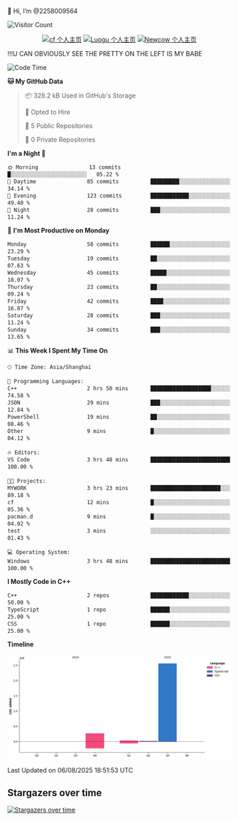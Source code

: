  👋 Hi, I’m @2258009564

![Visitor Count](https://profile-counter.glitch.me/{2258009564}/count.svg)

<!---
2258009564/2258009564 is a ✨ special ✨ repository because its `README.md` (this file) appears on your GitHub profile.
You can click the Preview link to take a look at your changes.
--->

<div align="center">

[![cf 个人主页](https://img.shields.io/badge/codeforces-alisa22580-yellow)](https://codeforces.com/profile/alisa22580)
[![Luogu 个人主页](https://img.shields.io/badge/Luogu-alisa_kujou-blue)](https://www.luogu.com.cn/user/1440708)
[![Newcow 个人主页](https://img.shields.io/badge/nowcoder-lzy-blue)](https://ac.nowcoder.com/acm/contest/profile/51334038)

</div>

!!!U CAN OBVIOUSLY SEE THE PRETTY ON THE LEFT IS MY BABE



<!--START_SECTION:waka-->
![Code Time](http://img.shields.io/badge/Code%20Time-388%20hrs%206%20mins-blue)

**🐱 My GitHub Data** 

> 📦 328.2 kB Used in GitHub's Storage 
 > 
> 💼 Opted to Hire
 > 
> 📜 5 Public Repositories 
 > 
> 🔑 0 Private Repositories 
 > 
**I'm a Night 🦉** 

```text
🌞 Morning                13 commits          █░░░░░░░░░░░░░░░░░░░░░░░░   05.22 % 
🌆 Daytime                85 commits          █████████░░░░░░░░░░░░░░░░   34.14 % 
🌃 Evening                123 commits         ████████████░░░░░░░░░░░░░   49.40 % 
🌙 Night                  28 commits          ███░░░░░░░░░░░░░░░░░░░░░░   11.24 % 
```
📅 **I'm Most Productive on Monday** 

```text
Monday                   58 commits          ██████░░░░░░░░░░░░░░░░░░░   23.29 % 
Tuesday                  19 commits          ██░░░░░░░░░░░░░░░░░░░░░░░   07.63 % 
Wednesday                45 commits          █████░░░░░░░░░░░░░░░░░░░░   18.07 % 
Thursday                 23 commits          ██░░░░░░░░░░░░░░░░░░░░░░░   09.24 % 
Friday                   42 commits          ████░░░░░░░░░░░░░░░░░░░░░   16.87 % 
Saturday                 28 commits          ███░░░░░░░░░░░░░░░░░░░░░░   11.24 % 
Sunday                   34 commits          ███░░░░░░░░░░░░░░░░░░░░░░   13.65 % 
```


📊 **This Week I Spent My Time On** 

```text
🕑︎ Time Zone: Asia/Shanghai

💬 Programming Languages: 
C++                      2 hrs 50 mins       ███████████████████░░░░░░   74.58 % 
JSON                     29 mins             ███░░░░░░░░░░░░░░░░░░░░░░   12.84 % 
PowerShell               19 mins             ██░░░░░░░░░░░░░░░░░░░░░░░   08.46 % 
Other                    9 mins              █░░░░░░░░░░░░░░░░░░░░░░░░   04.12 % 

🔥 Editors: 
VS Code                  3 hrs 48 mins       █████████████████████████   100.00 % 

🐱‍💻 Projects: 
MYWORK                   3 hrs 23 mins       ██████████████████████░░░   89.18 % 
cf                       12 mins             █░░░░░░░░░░░░░░░░░░░░░░░░   05.36 % 
pacman.d                 9 mins              █░░░░░░░░░░░░░░░░░░░░░░░░   04.02 % 
test                     3 mins              ░░░░░░░░░░░░░░░░░░░░░░░░░   01.43 % 

💻 Operating System: 
Windows                  3 hrs 48 mins       █████████████████████████   100.00 % 
```

**I Mostly Code in C++** 

```text
C++                      2 repos             ████████████░░░░░░░░░░░░░   50.00 % 
TypeScript               1 repo              ██████░░░░░░░░░░░░░░░░░░░   25.00 % 
CSS                      1 repo              ██████░░░░░░░░░░░░░░░░░░░   25.00 % 
```



**Timeline**

![Lines of Code chart](https://raw.githubusercontent.com/2258009564/2258009564/main/assets/bar_graph.png)


 Last Updated on 06/08/2025 18:51:53 UTC
<!--END_SECTION:waka-->

## Stargazers over time
[![Stargazers over time](https://starchart.cc/2258009564/2258009564.svg?variant=adaptive)](https://starchart.cc/2258009564/2258009564)
